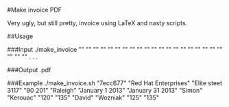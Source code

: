 #Make invoice PDF

Very ugly, but still pretty, invoice using LaTeX and nasty scripts.

##Usage

###Input
    ./make_invoice
        "<invoiceNumber>"
        "<clientName>" "<clientAddress>" "<clientPostalCode>" "<clientCity>"
        "<fromDate>" "<toDate>"
        "<firstName>" "<lastName>" "<hours>" "<rate>"
        "<firstName>" "<lastName>" "<hours>" "<rate>"
        "<firstName>" "<lastName>" "<hours>" "<rate>"
        "<firstName>" "<lastName>" "<hours>" "<rate>"
        . . .

###Output
    <invoiceNumber>.pdf

###Example
    ./make_invoice.sh "7ecc677" "Red Hat Enterprises" "Elite steet 3117" "90 201" "Raleigh" "January 1 2013" "January 31 2013" "Simon" "Kerouac" "120" "135" "David" "Wozniak" "125" "135"

